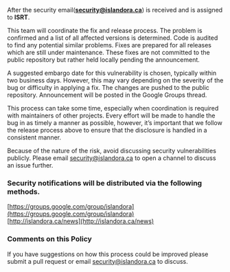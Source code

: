 After the security email(**security@islandora.ca**) is received and is assigned to **ISRT**. 

This team will coordinate the fix and release process. The problem is confirmed and a list of all affected versions is determined. Code is audited to find any potential similar problems. Fixes are prepared for all releases which are still under maintenance. These fixes are not committed to the public repository but rather held locally pending the announcement.

A suggested embargo date for this vulnerability is chosen, typically within two business days. However, this may vary depending on the severity of the bug or difficulty in applying a fix. The changes are pushed to the public repository. Announcement will be posted in the Google Groups thread. 

This process can take some time, especially when coordination is required with maintainers of other projects. Every effort will be made to handle the bug in as timely a manner as possible, however, it’s important that we follow the release process above to ensure that the disclosure is handled in a consistent manner.

Because of the nature of the risk, avoid discussing security vulnerabilities publicly. Please email security@islandora.ca to open a channel to discuss an issue further. 

### Security notifications will be distributed via the following methods.

[https://groups.google.com/group/islandora](https://groups.google.com/group/islandora)<br/>
[http://islandora.ca/news](http://islandora.ca/news)


### Comments on this Policy

If you have suggestions on how this process could be improved please submit a pull request or email security@islandora.ca to discuss.
